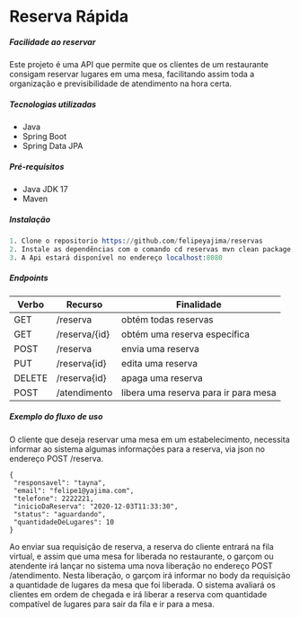 # Reserva Rápida
##### _Facilidade ao reservar_

Este projeto é uma API que permite que os clientes de um restaurante consigam reservar lugares em uma mesa, facilitando assim toda a organização e previsibilidade de atendimento na hora certa.


#####  Tecnologias utilizadas
- Java
- Spring Boot
- Spring Data JPA

##### Pré-requisitos
- Java JDK 17
- Maven

##### Instalação 
```s
1. Clone o repositorio https://github.com/felipeyajima/reservas
2. Instale as dependências com o comando cd reservas mvn clean package
3. A Api estará disponível no endereço localhost:8080
```

##### Endpoints

| Verbo | Recurso | Finalidade|
| ------ | ------ |------|
| GET | /reserva |obtém todas reservas|
| GET | /reserva/{id} |obtém uma reserva específica|
| POST | /reserva|envia uma reserva|
| PUT | /reserva{id}|edita uma reserva|
| DELETE | /reserva{id}|apaga uma reserva|
| POST | /atendimento |libera uma reserva para ir para mesa|


##### Exemplo do fluxo de uso

O cliente que deseja reservar uma mesa em um estabelecimento, necessita informar ao sistema algumas informações para a reserva, via json no endereço POST /reserva. 
   
   ```
   {
    "responsavel": "tayna",
    "email": "felipe1@yajima.com",
    "telefone": 2222221,
    "inicioDaReserva": "2020-12-03T11:33:30",
    "status": "aguardando",
    "quantidadeDeLugares": 10
}
```

Ao enviar sua requisição de reserva, a reserva do cliente entrará na fila virtual, e assim que uma mesa for liberada no restaurante, o garçom ou atendente irá lançar no sistema uma nova liberação no endereço POST /atendimento. Nesta liberação, o garçom irá informar no body da requisição a quantidade de lugares da mesa que foi liberada. O sistema avaliará os clientes em ordem de chegada e irá liberar a reserva com quantidade compatível de lugares para sair da fila e ir para a mesa.

